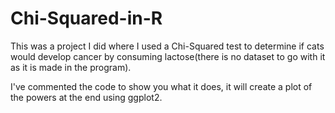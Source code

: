 # Chi-Squared-in-R
This was a project I did where I used a Chi-Squared test to determine if cats would develop cancer by consuming lactose(there is no dataset to go with it as it is made in the program).

I've commented the code to show you what it does, it will create a plot of the powers at the end using ggplot2.
